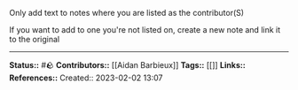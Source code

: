 Only add text to notes where you are listed as the contributor(S)

If you want to add to one you're not listed on, create a new note and link it to the original

 
---
**Status::** #🪨
**Contributors::** [[Aidan Barbieux]]
**Tags::** [[]]
**Links::**
**References::**
Created:: 2023-02-02 13:07
